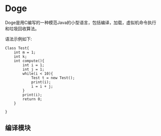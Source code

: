# Doge
Doge是用C编写的一种模范Java的小型语言，包括编译，加载，虚拟机命令执行和垃圾回收算法。

语法示例如下:
```
Class Test{
    int m = 1;
    int k;
    int compute(){
        int i = 1;
        int j = 1;
        while(i < 10){
            Test t = new Test();
            print(i);
            i = i + j;
        }
        print(i);
        return 0;
    }

}
```
## 编译模块



